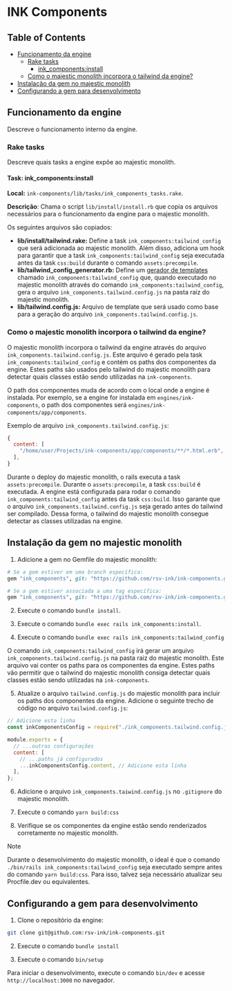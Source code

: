 # INK Components

## Table of Contents

- [Funcionamento da engine](#funcionamento-da-engine)
  - [Rake tasks](#rake-tasks)
    - [ink_components:install](#ink_componentsinstall)
  - [Como o majestic monolith incorpora o tailwind da engine?](#como-o-majestic-monolith-incorpora-o-tailwind-da-engine)
- [Instalação da gem no majestic monolith](#instalação-da-gem-no-majestic-monolith)
- [Configurando a gem para desenvolvimento](#configurando-a-gem-para-desenvolvimento)

## Funcionamento da engine

Descreve o funcionamento interno da engine.

### Rake tasks

Descreve quais tasks a engine expõe ao majestic monolith.

#### Task: ink_components:install

**Local:** `ink-components/lib/tasks/ink_components_tasks.rake`.

**Descrição**: Chama o script `lib/install/install.rb` que copia os arquivos necessários para o funcionamento da engine para o majestic monolith.

Os seguintes arquivos são copiados:
- **lib/install/tailwind.rake:** Define a task `ink_components:tailwind_config` que será adicionada ao majestic monolith. Além disso, adiciona um hook para garantir que a task `ink_components:tailwind_config` seja executada antes da task `css:build` durante o comando `assets:precompile`.
- **lib/tailwind_config_generator.rb:** Define um [gerador de templates](https://guides.rubyonrails.org/generators.html) chamado `ink_components:tailwind_config` que, quando executado no majestic monolith através do comando `ink_components:tailwind_config`, gera o arquivo `ink_components.tailwind.config.js` na pasta raiz do majestic monolith.
- **lib/tailwind.config.js:** Arquivo de template que será usado como base para a geração do arquivo `ink_components.tailwind.config.js`.

### Como o majestic monolith incorpora o tailwind da engine?

O majestic monolith incorpora o tailwind da engine através do arquivo `ink_components.tailwind.config.js`. Este arquivo é gerado pela task `ink_components:tailwind_config` e contém os paths dos componentes da engine. Estes paths são usados pelo tailwind do majestic monolith para detectar quais classes estão sendo utilizadas na `ink-components`.

O path dos componentes muda de acordo com o local onde a engine é instalada. Por exemplo, se a engine for instalada em `engines/ink-components`, o path dos componentes será `engines/ink-components/app/components`. 

Exemplo de arquivo `ink_components.tailwind.config.js`:

```javascript
{
  content: [
    "/home/user/Projects/ink-components/app/components/**/*.html.erb",
  ],
}
```

Durante o deploy do majestic monolith, o rails executa a task `assets:precompile`. Durante o `assets:precompile`, a task `css:build` é executada. A engine está configurada para rodar o comando `ink_components:tailwind_config` antes da task `css:build`. Isso garante que o arquivo `ink_components.tailwind.config.js` seja gerado antes do tailwind ser compilado. Dessa forma, o tailwind do majestic monolith consegue detectar as classes utilizadas na engine.

## Instalação da gem no majestic monolith

1. Adicione a gem no Gemfile do majestic monolith:

```ruby
# Se a gem estiver em uma branch específica:
gem "ink_components", git: "https://github.com/rsv-ink/ink-components.git", branch: "first-setup"

# Se a gem estiver associada a uma tag específica:
gem "ink_components", git: "https://github.com/rsv-ink/ink-components.git", tag: "v0.1.0"
```

2. Execute o comando `bundle install`.

3. Execute o comando `bundle exec rails ink_components:install`.

4. Execute o comando `bundle exec rails ink_components:tailwind_config`

O comando `ink_components:tailwind_config` irá gerar um arquivo `ink_components.tailwind.config.js` na pasta raiz do majestic monolith. Este arquivo vai conter os paths para os componentes da engine. Estes paths vão permitir que o tailwind do majestic monolith consiga detectar quais classes estão sendo utilizadas na `ink-components`.

5. Atualize o arquivo `tailwind.config.js` do majestic monolith para incluir os paths dos componentes da engine. Adicione o seguinte trecho de código no arquivo `tailwind.config.js`:

```javascript
// Adicione esta linha
const inkComponentsConfig = require("./ink_components.tailwind.config.js");

module.exports = {
  // ...outras configurações
  content: [
    // ...paths já configurados
    ...inkComponentsConfig.content, // Adicione esta linha
  ],
};
```

6. Adicione o arquivo `ink_components.taiwind.config.js` no `.gitignore` do majestic monolith.

7. Execute o comando `yarn build:css`

8. Verifique se os componentes da engine estão sendo renderizados corretamente no majestic monolith.

> [!NOTE]
> Durante o desenvolvimento do majestic monolith, o ideal é que o comando `./bin/rails ink_components:tailwind_config` seja executado sempre antes do comando `yarn build:css`. Para isso, talvez seja necessário atualizar seu Procfile.dev ou equivalentes.

## Configurando a gem para desenvolvimento

1. Clone o repositório da engine:

```bash
git clone git@github.com:rsv-ink/ink-components.git
```

2. Execute o comando `bundle install`

3. Execute o comando `bin/setup`

Para iniciar o desenvolvimento, execute o comando `bin/dev` e acesse `http://localhost:3000` no navegador.
